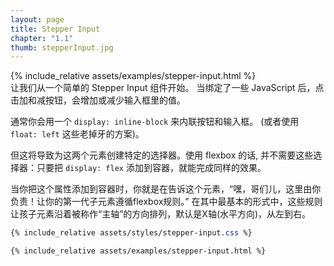 ```yaml
---
layout: page
title: Stepper Input
chapter: "1.1"
thumb: stepperInput.jpg
---
```

<div class="demo">
{% include_relative assets/examples/stepper-input.html %}
</div>
让我们从一个简单的 Stepper Input 组件开始。 当绑定了一些 JavaScript 后，点击加和减按钮，会增加或减少输入框里的值。

通常你会用一个 `display: inline-block` 来内联按钮和输入框。 (或者使用 `float: left` 这些老掉牙的方案)。

但这将导致为这两个元素创建特定的选择器。使用 flexbox 的话, 并不需要这些选择器：只要把 `display: flex` 添加到容器，就能完成同样的效果。

当你把这个属性添加到容器时，你就是在告诉这个元素，“嘿，哥们儿，这里由你负责！让你的第一代子元素遵循flexbox规则。” 在其中最基本的形式中，这些规则让孩子元素沿着被称作“主轴”的方向排列，默认是X轴(水平方向)，从左到右。

```css
{% include_relative assets/styles/stepper-input.css %}
```

```html
{% include_relative assets/examples/stepper-input.html %}
```
<script>
const input = document.querySelector('.stepperInput__input');
const leftButton = document.querySelector('.button--addOnLeft');
const rightButton = document.querySelector('.button--addOnRight');
leftButton.onclick = ()=>{
  if(isNaN(input.value)){
    input.value = 0;
  }
  input.value = parseInt(input.value) - 1;
}
rightButton.onclick = ()=>{
  if(isNaN(input.value)){
    input.value = 0;
  }
  input.value = parseInt(input.value) + 1;
}
</script>
